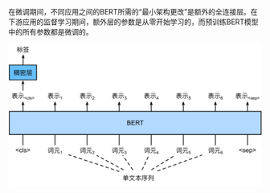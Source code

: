 在微调期间，不同应用之间的BERT所需的“最小架构更改”是额外的全连接层。在下游应用的监督学习期间，额外层的参数是从零开始学习的，而预训练BERT模型中的所有参数都是微调的。

![../_images/bert-one-seq.svg](imags/bert-one-seq.svg)